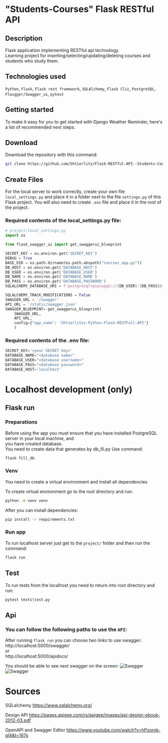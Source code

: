 # "Students-Courses" Flask RESTful API

## Description
Flask application implementing RESTful api technology.   
Learning project for inserting/selecting/updating/deleting courses and students who study them.

## Technologies used
`Python`, `Flask`, `Flask rest framework`, `SQLAlchemy`, `Flask Clic`, `PostgreSQL`, `Flasgger/Swagger_ui`, `pytest`

## Getting started

To make it easy for you to get started with Django Weather Reminder, 
here's a list of recommended next steps.

## Download
Download the repository with this command: 
```bash
git clone https://github.com/Shtierlitz/Flask-RESTful-API--Students-Courses-.git
```
## Create Files
For the local server to work correctly, create your own file `local_settings.py` 
and place it in a folder next to the file `settings.py` of this Flask project.
You will also need to create `.env` file and place it in the root of the project.

### Required contents of the local_settings.py file:
```python  
# project/local_settings.py
import os

from flask_swagger_ui import get_swaggerui_blueprint

SECRET_KEY = os.environ.get('SECRET_KEY')
DEBUG = True
BASE_DIR = os.path.dirname(os.path.abspath("courses_app.py"))
DB_HOST = os.environ.get('DATABASE_HOST')
DB_USER = os.environ.get('DATABASE_USER')
DB_NAME = os.environ.get('DATABASE_NAME')
DB_PASS = os.environ.get('DATABASE_PASSWORD')
SQLALCHEMY_DATABASE_URI = f'postgresql+psycopg2://{DB_USER}:{DB_PASS}@{DB_HOST}/{DB_NAME}'

SQLALCHEMY_TRACK_MODIFICATIONS = False
SWAGGER_URL = '/swagger'
API_URL = '/static/swagger.json'
SWAGGER_BLUEPRINT= get_swaggerui_blueprint(
    SWAGGER_URL,
    API_URL,
    config={"app_name": 'Shtierlitzs-Python-Flask-RESTFull-API'}
    )
```

### Required contents of the .env file:
```python
SECRET_KEY='<your SECRET key>'  
DATABASE_NAME="<database name>"  
DATABASE_USER="<database username>"  
DATABASE_PASS="<database password>"  
DATABASE_HOST='localhost'
```

# Localhost development (only)

## Flask run
### Preparations
Before using the app you must ensure that you have installed PostgreSQL server in your local machine, and   
you have created database.  
You need to create data that generates by db_fil.py
Use command:
```bash
flask fill_db
```

### Venv
You need to create a virtual environment and install all dependencies  

To create virtual environment go to the root directory and run:
```bash
python -m venv venv
```

After you can install dependencies:
```bash
pip install -r requirements.txt
```

### Run app
To run localhost server just get to the `project/` folder and then run the command:
```bash
flask run
```

## Test 
To run tests from the localhost you need to return into root directory and run:  
```bash
pytest tests\test.py
````
## Api 
### You can follow the following paths to use the `API`:
After running `flask run` you can choose two links to use swagger:  
http://localhost:5000/swagger/  
or   
http://localhost:5000/apidocs/

You should be able to see next swagger on the screen:
![Swagger](../docs_images/swagger_1.png)
![Swagger](../docs_images/swagger_2.png)


# Sources

SQLalchemy https://www.sqlalchemy.org/

Design API https://pages.apigee.com/rs/apigee/images/api-design-ebook-2012-03.pdf

OpenAPI and Swagger Editor https://www.youtube.com/watch?v=hPzorok-gI4&t=167s

